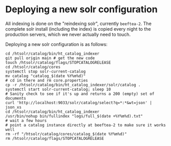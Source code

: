 # Deploying a new solr configuration

All indexing is done on the "reindexing solr", currently
`beeftea-2`. The complete solr install (including the index) is copied
every night to the production servers, which we never actually need to 
touch.

Deploying a new solr configuration is as follows:

```shell
cd /htsolr/catalog/bin/ht_catalog_indexer
git pull origin main # get the new code
touch /htsolr/catalog/flags/STOPCATALOGRELEASE 
cd /htsolr/catalog/cores
systemctl stop solr-current-catalog
mv catalog "catalog_$(date %Y%m%d)"
# cd in there and rm core.properties
cp -r /htsolr/catalog/bin/ht_catalog_indexer/solr/catalog .
systemctl start solr-current-catalog; sleep 10
# Sanity check to see if it's up and returns a 200 (empty) set of documents
curl 'http://localhost:9033/solr/catalog/select?q=*:*&wt=json' | json_xs
cd /htsolr/catalog/bin/ht_catalog_indexer
/usr/bin/nohup bin/fullindex "logs/full_$(date +%Y%m%d).txt"
# wait a few hours
# point a catalog instance directly at beeftea-2 to make sure it works well
rm -rf "/htsolr/catalog/cores/catalog_$(date %Y%m%d)"
rm /htsolr/catalog/flags/STOPCATALOGRELEASE

```


